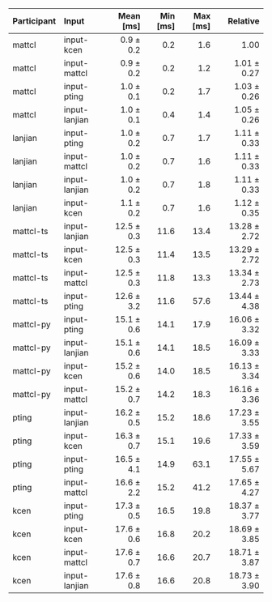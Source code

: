| Participant | Input | Mean [ms] | Min [ms] | Max [ms] | Relative |
|:---|:---|---:|---:|---:|---:|
| mattcl | input-kcen | 0.9 ± 0.2 | 0.2 | 1.6 | 1.00 |
| mattcl | input-mattcl | 0.9 ± 0.2 | 0.2 | 1.2 | 1.01 ± 0.27 |
| mattcl | input-pting | 1.0 ± 0.1 | 0.2 | 1.7 | 1.03 ± 0.26 |
| mattcl | input-lanjian | 1.0 ± 0.1 | 0.4 | 1.4 | 1.05 ± 0.26 |
| lanjian | input-pting | 1.0 ± 0.2 | 0.7 | 1.7 | 1.11 ± 0.33 |
| lanjian | input-mattcl | 1.0 ± 0.2 | 0.7 | 1.6 | 1.11 ± 0.33 |
| lanjian | input-lanjian | 1.0 ± 0.2 | 0.7 | 1.8 | 1.11 ± 0.33 |
| lanjian | input-kcen | 1.1 ± 0.2 | 0.7 | 1.6 | 1.12 ± 0.35 |
| mattcl-ts | input-lanjian | 12.5 ± 0.3 | 11.6 | 13.4 | 13.28 ± 2.72 |
| mattcl-ts | input-kcen | 12.5 ± 0.3 | 11.4 | 13.5 | 13.29 ± 2.72 |
| mattcl-ts | input-mattcl | 12.5 ± 0.3 | 11.8 | 13.3 | 13.34 ± 2.73 |
| mattcl-ts | input-pting | 12.6 ± 3.2 | 11.6 | 57.6 | 13.44 ± 4.38 |
| mattcl-py | input-pting | 15.1 ± 0.6 | 14.1 | 17.9 | 16.06 ± 3.32 |
| mattcl-py | input-lanjian | 15.1 ± 0.6 | 14.1 | 18.5 | 16.09 ± 3.33 |
| mattcl-py | input-kcen | 15.2 ± 0.6 | 14.0 | 18.5 | 16.13 ± 3.34 |
| mattcl-py | input-mattcl | 15.2 ± 0.7 | 14.2 | 18.3 | 16.16 ± 3.36 |
| pting | input-lanjian | 16.2 ± 0.5 | 15.2 | 18.6 | 17.23 ± 3.55 |
| pting | input-kcen | 16.3 ± 0.7 | 15.1 | 19.6 | 17.33 ± 3.59 |
| pting | input-pting | 16.5 ± 4.1 | 14.9 | 63.1 | 17.55 ± 5.67 |
| pting | input-mattcl | 16.6 ± 2.2 | 15.2 | 41.2 | 17.65 ± 4.27 |
| kcen | input-pting | 17.3 ± 0.5 | 16.5 | 19.8 | 18.37 ± 3.77 |
| kcen | input-kcen | 17.6 ± 0.6 | 16.8 | 20.2 | 18.69 ± 3.85 |
| kcen | input-mattcl | 17.6 ± 0.7 | 16.6 | 20.7 | 18.71 ± 3.87 |
| kcen | input-lanjian | 17.6 ± 0.8 | 16.6 | 20.8 | 18.73 ± 3.90 |
